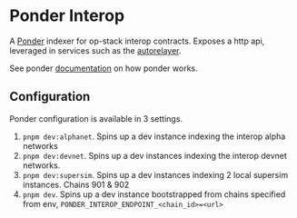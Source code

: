 # Ponder Interop

A [Ponder](https://ponder.sh) indexer for op-stack interop contracts. Exposes a http api, leveraged in services such as the [autorelayer](../autorelayer-interop/README.md).

See ponder [documentation](https://ponder.sh/docs/getting-started/new-project) on how ponder works.

## Configuration

Ponder configuration is available in 3 settings.

1. `pnpm dev:alphanet`. Spins up a dev instance indexing the interop alpha networks
2. `pnpm dev:devnet`. Spins up a dev instances indexing the interop devnet networks.
3. `pnpm dev:supersim`. Spins up a dev instances indexing 2 local supersim instances. Chains 901 & 902
4. `pnpm dev`. Spins up a dev instance bootstrapped from chains specified from env, `PONDER_INTEROP_ENDPOINT_<chain_id>=<url>`
